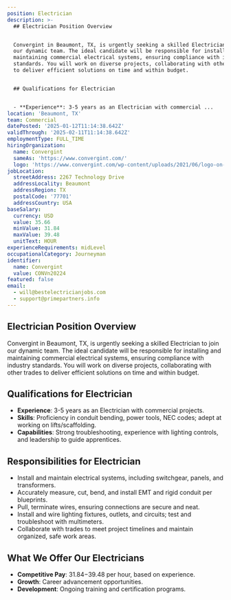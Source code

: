 ```yaml
---
position: Electrician
description: >-
  ## Electrician Position Overview


  Convergint in Beaumont, TX, is urgently seeking a skilled Electrician to join
  our dynamic team. The ideal candidate will be responsible for installing and
  maintaining commercial electrical systems, ensuring compliance with industry
  standards. You will work on diverse projects, collaborating with other trades
  to deliver efficient solutions on time and within budget.


  ## Qualifications for Electrician


  - **Experience**: 3-5 years as an Electrician with commercial ...
location: 'Beaumont, TX'
team: Commercial
datePosted: '2025-01-12T11:14:38.642Z'
validThrough: '2025-02-11T11:14:38.642Z'
employmentType: FULL_TIME
hiringOrganization:
  name: Convergint
  sameAs: 'https://www.convergint.com/'
  logo: 'https://www.convergint.com/wp-content/uploads/2021/06/logo-on-dark-blue.png'
jobLocation:
  streetAddress: 2267 Technology Drive
  addressLocality: Beaumont
  addressRegion: TX
  postalCode: '77701'
  addressCountry: USA
baseSalary:
  currency: USD
  value: 35.66
  minValue: 31.84
  maxValue: 39.48
  unitText: HOUR
experienceRequirements: midLevel
occupationalCategory: Journeyman
identifier:
  name: Convergint
  value: CONVn20224
featured: false
email:
  - will@bestelectricianjobs.com
  - support@primepartners.info
---
```




## Electrician Position Overview

Convergint in Beaumont, TX, is urgently seeking a skilled Electrician to join our dynamic team. The ideal candidate will be responsible for installing and maintaining commercial electrical systems, ensuring compliance with industry standards. You will work on diverse projects, collaborating with other trades to deliver efficient solutions on time and within budget.

## Qualifications for Electrician

- **Experience**: 3-5 years as an Electrician with commercial projects.
- **Skills**: Proficiency in conduit bending, power tools, NEC codes; adept at working on lifts/scaffolding.
- **Capabilities**: Strong troubleshooting, experience with lighting controls, and leadership to guide apprentices.

## Responsibilities for Electrician

- Install and maintain electrical systems, including switchgear, panels, and transformers.
- Accurately measure, cut, bend, and install EMT and rigid conduit per blueprints.
- Pull, terminate wires, ensuring connections are secure and neat.
- Install and wire lighting fixtures, outlets, and circuits; test and troubleshoot with multimeters.
- Collaborate with trades to meet project timelines and maintain organized, safe work areas.

## What We Offer Our Electricians

- **Competitive Pay**: $31.84-$39.48 per hour, based on experience.
- **Growth**: Career advancement opportunities.
- **Development**: Ongoing training and certification programs.